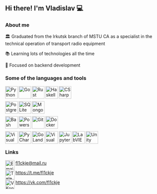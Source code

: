 ## Hi there! I'm Vladislav 💻

### About me

🏛️ Graduated from the Irkutsk branch of MSTU CA as a specialist in the technical operation of transport radio equipment

📚 Learning lots of technologies all the time

🔭 Focused on backend development

### Some of the languages and tools

<img align="left" alt="Python"  width="40px" src="https://cdn.jsdelivr.net/gh/devicons/devicon/icons/python/python-original-wordmark.svg" />
<img align="left" alt="Go"  width="40px" src="https://cdn.jsdelivr.net/gh/devicons/devicon/icons/go/go-original.svg" />
<img align="left" alt="Rust"  width="40px" src="https://cdn.jsdelivr.net/gh/devicons/devicon/icons/rust/rust-original.svg" />
<img align="left" alt="Haskell"  width="40px" src="https://cdn.jsdelivr.net/gh/devicons/devicon/icons/haskell/haskell-original.svg" />
<img align="left" alt="CSharp"  width="40px" src="https://cdn.jsdelivr.net/gh/devicons/devicon/icons/csharp/csharp-original.svg" />

<br/><br/>

<img align="left" alt="PostgreSQL" width="40px" src="https://cdn.jsdelivr.net/gh/devicons/devicon/icons/postgresql/postgresql-original-wordmark.svg" />
<img align="left" alt="SQLite" width="40px" src="https://cdn.jsdelivr.net/gh/devicons/devicon/icons/sqlite/sqlite-original-wordmark.svg" />
<img align="left" alt="MongoDB"  width="40px" src="https://cdn.jsdelivr.net/gh/devicons/devicon/icons/mongodb/mongodb-original-wordmark.svg" />

<br/><br/>

<img align="left" alt="Bash" width="40px" src="https://cdn.jsdelivr.net/gh/devicons/devicon/icons/bash/bash-original.svg" />
<img align="left" alt="Powershell" width="40px" src="https://cdn.jsdelivr.net/gh/devicons/devicon/icons/powershell/powershell-original.svg" />
<img align="left" alt="Git" width="40px" src="https://cdn.jsdelivr.net/gh/devicons/devicon/icons/git/git-original-wordmark.svg" />
<img align="left" alt="Docker" width="40px" src="https://cdn.jsdelivr.net/gh/devicons/devicon/icons/docker/docker-plain-wordmark.svg" />

<br/><br/>

<img align="left" alt="Visual Studio Code" width="40px" src="https://cdn.jsdelivr.net/gh/devicons/devicon/icons/vscode/vscode-original.svg" />
<img align="left" alt="PyCharm" width="40px" src="https://cdn.jsdelivr.net/gh/devicons/devicon/icons/pycharm/pycharm-original.svg" />
<img align="left" alt="GoLand" width="40px" src="https://cdn.jsdelivr.net/gh/devicons/devicon/icons/goland/goland-original.svg" />
<img align="left" alt="Visual Studio" width="40px" src="https://cdn.jsdelivr.net/gh/devicons/devicon/icons/visualstudio/visualstudio-original.svg" />
<img align="left" alt="Jupyter" width="40px" src="https://cdn.jsdelivr.net/gh/devicons/devicon/icons/jupyter/jupyter-original-wordmark.svg" />
<img align="left" alt="LabVIEW" width="40px" src="https://cdn.jsdelivr.net/gh/devicons/devicon/icons/labview/labview-original-wordmark.svg" />
<img align="left" alt="Unity" width="40px" src="https://cdn.jsdelivr.net/gh/devicons/devicon/icons/unity/unity-original-wordmark.svg" />

<br/><br/>

### Links

<img align="left" alt="Email" width="30px" src="https://cdn.jsdelivr.net/npm/simple-icons@v11/icons/maildotru.svg" />fl1ckje@mail.ru

<img align="left" alt="Telegram" width="30px" src="https://cdn.jsdelivr.net/npm/simple-icons@v11/icons/telegram.svg" />https://t.me/fl1ckje

<img align="left" alt="VKontakte" width="30px" src="https://cdn.jsdelivr.net/npm/simple-icons@v11/icons/vk.svg" />https://vk.com/fl1ckje
